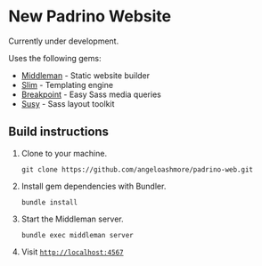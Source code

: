 # New Padrino Website

Currently under development.

Uses the following gems:

* [Middleman](https://github.com/middleman/middleman) - Static website builder
* [Slim](https://github.com/slim-template/slim) - Templating engine
* [Breakpoint](https://github.com/at-import/breakpoint) - Easy Sass media queries
* [Susy](https://github.com/ericam/susy) - Sass layout toolkit

## Build instructions

1. Clone to your machine.
   ```
   git clone https://github.com/angeloashmore/padrino-web.git
   ```

2. Install gem dependencies with Bundler.
   ```
   bundle install
   ```

3. Start the Middleman server.
   ```
   bundle exec middleman server
   ```

4. Visit [`http://localhost:4567`](http://localhost:4567)
